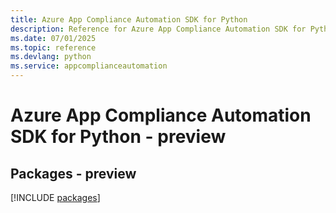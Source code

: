 ```yaml
---
title: Azure App Compliance Automation SDK for Python
description: Reference for Azure App Compliance Automation SDK for Python
ms.date: 07/01/2025
ms.topic: reference
ms.devlang: python
ms.service: appcomplianceautomation
---
```

# Azure App Compliance Automation SDK for Python - preview
## Packages - preview
[!INCLUDE [packages](app-compliance-automation-index.md)]